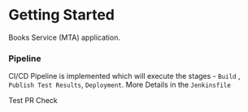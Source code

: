 # Getting Started

Books Service (MTA) application. 

### Pipeline

CI/CD Pipeline is implemented which will execute the stages - `Build` , `Publish Test Results`, `Deployment`.
More Details in the `Jenkinsfile`


Test PR Check
